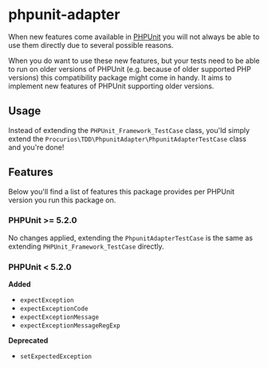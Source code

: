 # phpunit-adapter
When new features come available in [PHPUnit](https://phpunit.de/) you will not always be able to use them directly
due to several possible reasons.

When you do want to use these new features, but your tests need to be able to run on older versions of PHPUnit
(e.g. because of older supported PHP versions) this compatibility package might come in handy. It aims to implement
new features of PHPUnit supporting older versions.

## Usage
Instead of extending the `PHPUnit_Framework_TestCase` class, you'ld simply extend the `Procurios\TDD\PhpunitAdapter\PhpunitAdapterTestCase` class and you're done!

## Features
Below you'll find a list of features this package provides per PHPUnit version you run this package on.

### PHPUnit >= 5.2.0
No changes applied, extending the `PhpunitAdapterTestCase` is the same as extending `PHPUnit_Framework_TestCase` directly.

### PHPUnit < 5.2.0
**Added**
- `expectException`
- `expectExceptionCode`
- `expectExceptionMessage`
- `expectExceptionMessageRegExp`

**Deprecated**
- `setExpectedException`
